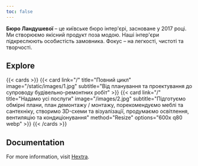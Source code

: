 ```yaml
---
toc: false
---
```


**Бюро Ландушевої** – це київське бюро інтер'єрі, засноване у 2017 році. Ми створюємо якісний продукт поза модою. Наші інтер'єри підкреслюють особистість замовника. Фокус – на легкості, чистоті та творчості.

## Explore

{{< cards >}}
 {{< card link="/" title="Повний цикл" image="/static/images/1.jpg" subtitle="Від планування та проектування до супроводу будівельно-ремонтних робіт" >}}
 {{< card link="/" title="Надамо усі послуги" image="/images/2.jpg" subtitle="Підготуємо обмірні плани, план демонтажу / монтажу, порекомендуємо меблі та сантехніку, створимо 3D-схеми та візуалізації, продумаємо освітлення, вентиляцію та кондиціонування" method="Resize" options="600x q80 webp" >}}
{{< /cards >}}

## Documentation

For more information, visit [Hextra](https://imfing.github.io/hextra).
